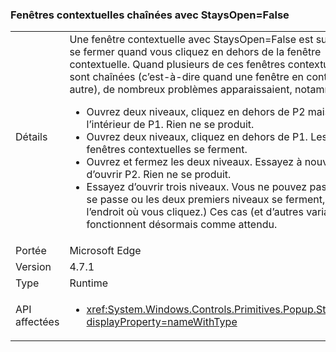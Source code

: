 ### <a name="chained-popups-with-staysopenfalse"></a>Fenêtres contextuelles chaînées avec StaysOpen=False

|   |   |
|---|---|
|Détails|Une fenêtre contextuelle avec StaysOpen=False est supposée se fermer quand vous cliquez en dehors de la fenêtre contextuelle. Quand plusieurs de ces fenêtres contextuelles sont chaînées (c’est-à-dire quand une fenêtre en contient une autre), de nombreux problèmes apparaissaient, notamment :<ul><li>Ouvrez deux niveaux, cliquez en dehors de P2 mais à l’intérieur de P1.  Rien ne se produit.</li><li>Ouvrez deux niveaux, cliquez en dehors de P1.  Les deux fenêtres contextuelles se ferment.</li><li>Ouvrez et fermez les deux niveaux.  Essayez à nouveau d’ouvrir P2.  Rien ne se produit.</li><li>Essayez d’ouvrir trois niveaux.  Vous ne pouvez pas.  (Rien ne se passe ou les deux premiers niveaux se ferment, selon l’endroit où vous cliquez.) Ces cas (et d’autres variantes) fonctionnent désormais comme attendu.</li></ul>|
|Portée|Microsoft Edge|
|Version|4.7.1|
|Type|Runtime|
|API affectées|<ul><li><xref:System.Windows.Controls.Primitives.Popup.StaysOpen?displayProperty=nameWithType></li></ul>|

